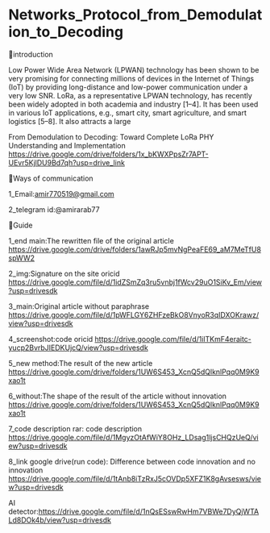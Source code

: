 # Networks_Protocol_from_Demodulation_to_Decoding

🔗introduction 

Low Power Wide Area Network (LPWAN) technology has been shown to be very promising for connecting millions of devices in the Internet of Things (IoT) by providing long-distance and low-power communication under a very low SNR. LoRa, as a representative LPWAN technology, has recently been widely adopted in both academia and industry [1–4]. It has been used in various IoT applications, e.g., smart city, smart agriculture, and smart logistics [5–8]. It also attracts a large

From Demodulation to Decoding: Toward Complete LoRa PHY Understanding and Implementation
https://drive.google.com/drive/folders/1x_bKWXPpsZr7APT-UEvr5KjlDU9Bd7qh?usp=drive_link

🔗Ways of communication

1_Email:amir770519@gmail.com

2_telegram id:@amirarab77

🔗Guide

1_end main:The rewritten file of the original article
https://drive.google.com/drive/folders/1awRJp5mvNgPeaFE69_aM7MeTfU8spWW2

2_img:Signature on the site oricid
https://drive.google.com/file/d/1idZSmZq3ru5vnbj1fWcv29uO1SiKv_Em/view?usp=drivesdk

3_main:Original article without paraphrase
https://drive.google.com/file/d/1pWFLGY6ZHFzeBkO8VnyoR3qIDXOKrawz/view?usp=drivesdk

4_screenshot:code oricid
https://drive.google.com/file/d/1ilTKmF4eraitc-yucp2BvrbJIEDKUjcQ/view?usp=drivesdk

5_new method:The result of the new article
https://drive.google.com/drive/folders/1UW6S453_XcnQ5dQlknlPqq0M9K9xao1t

6_without:The shape of the result of the article without innovation
https://drive.google.com/drive/folders/1UW6S453_XcnQ5dQlknlPqq0M9K9xao1t

7_code description rar: code description
https://drive.google.com/file/d/1MgyzOtAfWiY8OHz_LDsag1ljsCHQzUeQ/view?usp=drivesdk

8_link google drive(run code): Difference between code innovation and no innovation
https://drive.google.com/file/d/1tAnb8iTzRxJ5cOVDp5XFZ1K8gAvsesws/view?usp=drivesdk

AI detector:https://drive.google.com/file/d/1nQsESswRwHm7VBWe7DyQjWTALd8DOk4b/view?usp=drivesdk
